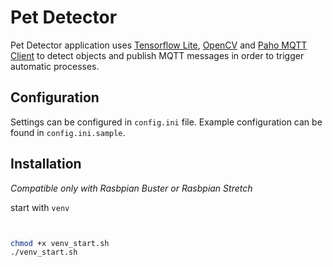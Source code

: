 # Pet Detector
Pet Detector application uses [Tensorflow Lite](https://www.tensorflow.org/lite), [OpenCV](https://opencv.org/) and [Paho MQTT Client](https://pypi.org/project/paho-mqtt/) to detect objects and publish MQTT messages in order
to trigger automatic processes.

## Configuration
Settings can be configured in `config.ini` file.
Example configuration can be found in `config.ini.sample`.

## Installation
*Compatible only with Rasbpian Buster or Rasbpian Stretch*

start with `venv`
```bash


chmod +x venv_start.sh
./venv_start.sh
```

